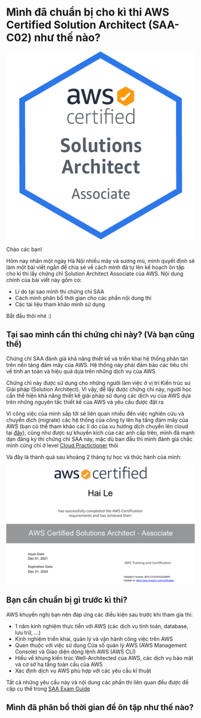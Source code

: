 # Mình đã chuẩn bị cho kì thi AWS Certified Solution Architect (SAA-C02) như thế nào?

![SAA-badge](../images/SAA/AWS-Certified_Solutions-Architect_Associate_badge.png)

Chào các bạn!

Hôm nay nhân một ngày Hà Nội nhiều mây và sương mù, mình quyết định sẽ làm một bài viết ngắn để chia sẻ về cách mình đã tự lên kế hoạch ôn tập cho kì thi lấy chứng chỉ Solution Architect Associate của AWS. Nội dung chính của bài viết này gồm có:
+ Lí do tại sao mình thi chứng chỉ SAA
+ Cách mình phân bổ thời gian cho các phần nội dung thi
+ Các tài liệu tham khảo mình sử dụng

Bắt đầu thôi nhé :)

## Tại sao mình cần thi chứng chỉ này? (Và bạn cũng thế)

Chứng chỉ SAA đánh giá khả năng thiết kế và triển khai hệ thống phân tán trên nền tảng đám mây của AWS. Hệ thống này phải đảm bảo các tiêu chí về tính an toàn và hiệu quả dựa trên những dịch vụ của AWS

Chứng chỉ này được sử dụng cho những người làm việc ở vị trí Kiến trúc sư Giải pháp (Solution Architect). Vì vậy, để lấy được chứng chỉ này, người học cần thể hiện khả năng thiết kế giải pháp sử dụng các dịch vụ của AWS dựa trên những nguyên tắc thiết kế của AWS và yêu cầu được đặt ra

Vì công việc của mình sắp tới sẽ liên quan nhiều đến việc nghiên cứu và chuyển dịch (migrate) các hệ thống của công ty lên hạ tầng đám mây của AWS (bạn có thể tham khảo các lí do của xu hướng dịch chuyển lên cloud tại [đây](https://aws.amazon.com/what-is-cloud-computing/?nc2=h_ql_le_int_cc)), cũng như được sự khuyến kích của các anh cấp trên, mình đã mạnh dạn đăng ký thi chứng chỉ SAA này, mặc dù ban đầu thì mình đánh giá chắc mình cũng chỉ ở level [Cloud Practictioner](https://aws.amazon.com/certification/certified-cloud-practitioner/?ch=tile&tile=getstarted) thôi 

Và đây là thành quả sau khoảng 2 tháng tự học và thức hành của mình:

![certificate](../images/SAA/certificate.PNG)

## Bạn cần chuẩn bị gì trước kì thi?

AWS khuyến nghị bạn nên đáp ứng các điều kiện sau trước khi tham gia thi:
+ 1 năm kinh nghiệm thực tiễn với AWS (các dịch vụ tính toán, database, lưu trữ, ...)
+ Kinh nghiệm triển khai, quản lý và vận hành công việc trên AWS
+ Quen thuộc với việc sử dụng Cửa số quản lý AWS (AWS Management Console) và Giao diện dòng lệnh AWS (AWS CLI)
+ Hiểu về khung kiến trúc Well-Architected của AWS, các dịch vụ bảo mật và cơ sở hạ tầng toàn cầu của AWS
+ Xác định dịch vụ AWS phù hợp với các yêu cầu kĩ thuật

Tất cả những yêu cầu này và nội dung các phần thi liên quan đều được đề cập cụ thể trong [SAA Exam Guide](https://d1.awsstatic.com/training-and-certification/docs-sa-assoc/AWS-Certified-Solutions-Architect-Associate_Exam-Guide.pdf)

## Mình đã phân bổ thời gian để ôn tập như thế nào?



